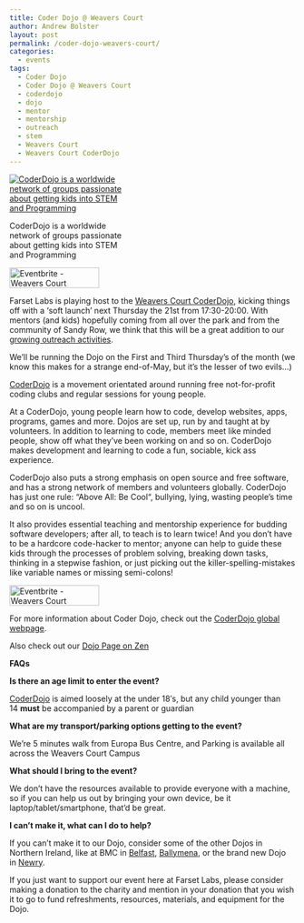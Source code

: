 ```yaml
---
title: Coder Dojo @ Weavers Court
author: Andrew Bolster
layout: post
permalink: /coder-dojo-weavers-court/
categories:
  - events
tags:
  - Coder Dojo
  - Coder Dojo @ Weavers Court
  - coderdojo
  - dojo
  - mentor
  - mentorship
  - outreach
  - stem
  - Weavers Court
  - Weavers Court CoderDojo
---
```

<div id="attachment_1126" style="width: 199px" class="wp-caption alignright">
  <a href="http://i0.wp.com/farsetlabs.org.uk/blog/wp-content/uploads/2013/03/logo.png"><img class="wp-image-1126 " alt="CoderDojo is a worldwide network of groups passionate about getting kids into STEM and Programming" src="http://i0.wp.com/farsetlabs.org.uk/blog/wp-content/uploads/2013/03/logo.png?resize=189%2C189" data-recalc-dims="1" /></a><p class="wp-caption-text">
    CoderDojo is a worldwide network of groups passionate about getting kids into STEM and Programming
  </p>
</div>

<a href="http://www.eventbrite.com/event/5770231919?ref=ebtn" target="_blank"><img class="alignright" alt="Eventbrite - Weavers Court CoderDojo" src="http://www.eventbrite.com/custombutton?eid=5770231919" width="158" height="36" /></a>

Farset Labs is playing host to the [Weavers Court CoderDojo][1], kicking things off with a &#8216;soft launch&#8217; next Thursday the 21st from 17:30-20:00. With mentors (and kids) hopefully coming from all over the park and from the community of Sandy Row, we think that this will be a great addition to our [growing outreach activities][2].

We&#8217;ll be running the Dojo on the First and Third Thursday&#8217;s of the month (we know this makes for a strange end-of-May, but it&#8217;s the lesser of two evils&#8230;)

[CoderDojo][3] is a movement orientated around running free not-for-profit coding clubs and regular sessions for young people.

At a CoderDojo, young people learn how to code, develop websites, apps, programs, games and more. Dojos are set up, run by and taught at by volunteers. In addition to learning to code, members meet like minded people, show off what they’ve been working on and so on. CoderDojo makes development and learning to code a fun, sociable, kick ass experience.

CoderDojo also puts a strong emphasis on open source and free software, and has a strong network of members and volunteers globally. CoderDojo has just one rule: “Above All: Be Cool“, bullying, lying, wasting people’s time and so on is uncool.

It also provides essential teaching and mentorship experience for budding software developers; after all, to teach is to learn twice! And you don&#8217;t have to be a hardcore code-hacker to mentor; anyone can help to guide these kids through the processes of problem solving, breaking down tasks, thinking in a stepwise fashion, or just picking out the killer-spelling-mistakes like variable names or missing semi-colons!

<a href="http://www.eventbrite.com/event/5770231919?ref=ebtn" target="_blank"><img class="alignright" alt="Eventbrite - Weavers Court CoderDojo" src="http://www.eventbrite.com/custombutton?eid=5770231919" width="158" height="36" /></a>

For more information about Coder Dojo, check out the [CoderDojo global webpage](http://coderdojo.com/).

Also check out our [Dojo Page on Zen](http://zen.coderdojo.com/dojo/279)

**FAQs**

**Is there an age limit to enter the event?**

[CoderDojo][3] is aimed loosely at the under 18&#8242;s, but any child younger than 14 **must** be accompanied by a parent or guardian

**What are my transport/parking options getting to the event?**

We&#8217;re 5 minutes walk from Europa Bus Centre, and Parking is available all across the Weavers Court Campus

**What should I bring to the event?**

We don&#8217;t have the resources available to provide everyone with a machine, so if you can help us out by bringing your own device, be it laptop/tablet/smartphone, that&#8217;d be great.

**I can&#8217;t make it, what can I do to help?**

If you can&#8217;t make it to our Dojo, consider some of the other Dojos in Northern Ireland, like at BMC in [Belfast](http://zen.coderdojo.com/dojo/110), [Ballymena](http://zen.coderdojo.com/dojo/274), or the brand new Dojo in [Newry](http://zen.coderdojo.com/dojo/45).

If you just want to support our event here at Farset Labs, please consider making a donation to the charity and mention in your donation that you wish it to go to fund refreshments, resources, materials, and equipment for the Dojo.

&nbsp;

 [1]: http://fsl-dojo.eventbrite.com/
 [2]: http://unit1.farsetlabs.org.uk/wiki/index.php?title=Outreach_Projects
 [3]: http://coderdojo.com/
